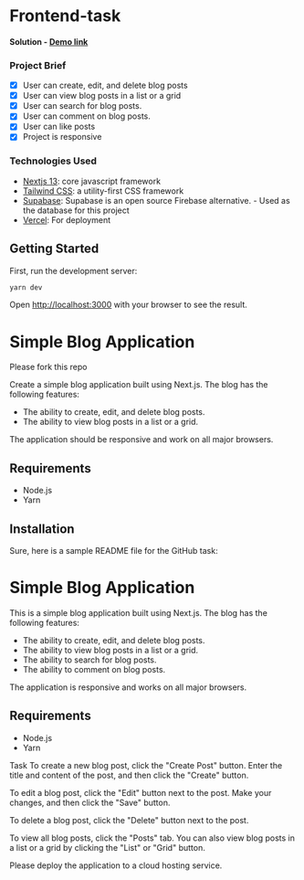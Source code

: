 # Frontend-task

#### Solution - [Demo link](https://velocitee-blog.vercel.app/)

### Project Brief

- [x] User can create, edit, and delete blog posts
- [x] User can view blog posts in a list or a grid
- [x] User can search for blog posts.
- [x] User can comment on blog posts.
- [x] User can like posts
- [x] Project is responsive

### Technologies Used

- [Nextjs 13](https://nextjs.org/): core javascript framework
- [Tailwind CSS](https://tailwindcss.com/): a utility-first CSS framework
- [Supabase](https://supabase.com/): Supabase is an open source Firebase alternative. - Used as the database for this project
- [Vercel](https://vercel.com/docs): For deployment

## Getting Started

First, run the development server:

```bash
yarn dev
```

Open [http://localhost:3000](http://localhost:3000) with your browser to see the result.



# Simple Blog Application

Please fork this repo

Create a simple blog application built using Next.js. The blog has the following features:

- The ability to create, edit, and delete blog posts.
- The ability to view blog posts in a list or a grid.

The application should be responsive and work on all major browsers.

## Requirements

- Node.js
- Yarn

## Installation

Sure, here is a sample README file for the GitHub task:

# Simple Blog Application

This is a simple blog application built using Next.js. The blog has the following features:

- The ability to create, edit, and delete blog posts.
- The ability to view blog posts in a list or a grid.
- The ability to search for blog posts.
- The ability to comment on blog posts.

The application is responsive and works on all major browsers.

## Requirements

- Node.js
- Yarn

Task
To create a new blog post, click the "Create Post" button. Enter the title and content of the post, and then click the "Create" button.

To edit a blog post, click the "Edit" button next to the post. Make your changes, and then click the "Save" button.

To delete a blog post, click the "Delete" button next to the post.

To view all blog posts, click the "Posts" tab. You can also view blog posts in a list or a grid by clicking the "List" or "Grid" button.

Please deploy the application to a cloud hosting service.
